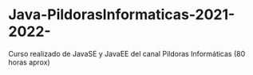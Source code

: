 # Java-PildorasInformaticas-2021-2022-
Curso realizado de JavaSE y JavaEE del canal Pildoras Informáticas (80 horas aprox)
